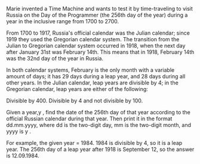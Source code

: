  Marie invented a Time Machine and wants to test it by time-traveling to visit Russia on the Day of the Programmer
 (the 256th day of the year) during a year in the inclusive range from 1700 to 2700.

From 1700 to 1917, Russia's official calendar was the Julian calendar; since 1919 they used the Gregorian calendar system.
The transition from the Julian to Gregorian calendar system occurred in 1918, when the next day after January 31st was February 14th.
This means that in 1918, February 14th was the 32nd day of the year in Russia.

In both calendar systems, February is the only month with a variable amount of days; 
it has 29 days during a leap year, and 28 days during all other years. In the Julian calendar, leap years are divisible by 4;
in the Gregorian calendar, leap years are either of the following:

Divisible by 400.
Divisible by 4 and not divisible by 100.

Given a year,y
, find the date of the 256th day of that year according to the official Russian calendar during that year. 
Then print it in the format dd.mm.yyyy, where dd is the two-digit day, mm is the two-digit month, and yyyy is y
.

 For example, the given year
 = 1984. 1984 is divisible by 4, so it is a leap year. The 256th day of a leap year after 1918 is September 12, so the answer is 12.09.1984. 
